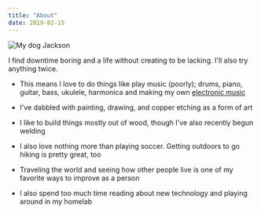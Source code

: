 ```yaml
---
title: "About"
date: 2019-02-15
---
```

![My dog Jackson](/images/uploads/jackson.jpg)

I find downtime boring and a life without creating to be lacking. I'll also try anything twice. 

+ This means I love to do things like play music (poorly); drums, piano, guitar, bass, ukulele, harmonica and making my own [electronic music](https://soundcloud.com/soehlert)

+ I've dabbled with painting, drawing, and copper etching as a form of art

+ I like to build things mostly out of wood, though I've also recently begun welding

+ I also love nothing more than playing soccer. Getting outdoors to go hiking is pretty great, too

+ Traveling the world and seeing how other people live is one of my favorite ways to improve as a person

+ I also spend too much time reading about new technology and playing around in my homelab
